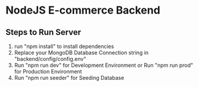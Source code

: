 #  **NodeJS E-commerce Backend**      

## Steps to Run Server

1. run "npm install" to install dependencies
1. Replace your MongoDB Database Connection string in "backend/config/config.env"
1. Run "npm run dev" for Development Environment or Run "npm run prod" for Production Environment
1. Run "npm run seeder" for Seeding Database
